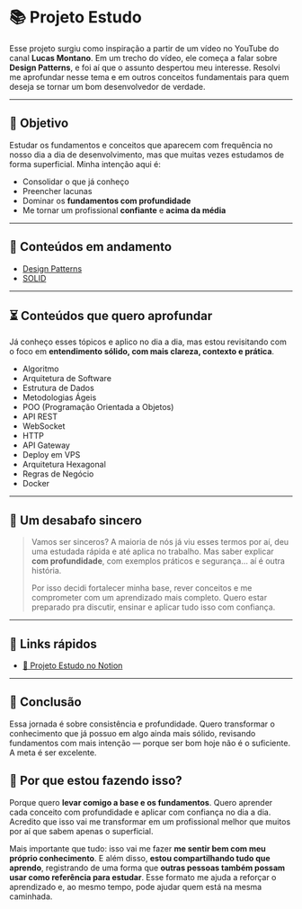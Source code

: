 # 📚 Projeto Estudo

Esse projeto surgiu como inspiração a partir de um vídeo no YouTube do canal **Lucas Montano**. Em um trecho do vídeo, ele começa a falar sobre **Design Patterns**, e foi aí que o assunto despertou meu interesse. Resolvi me aprofundar nesse tema e em outros conceitos fundamentais para quem deseja se tornar um bom desenvolvedor de verdade.

---

## 🚀 Objetivo

Estudar os fundamentos e conceitos que aparecem com frequência no nosso dia a dia de desenvolvimento, mas que muitas vezes estudamos de forma superficial. Minha intenção aqui é:

- Consolidar o que já conheço
- Preencher lacunas
- Dominar os **fundamentos com profundidade**
- Me tornar um profissional **confiante** e **acima da média**

---

## 🧠 Conteúdos em andamento

- [Design Patterns](https://www.notion.so/Design-Patterns-1c3b31615f058048be1fc50717a12319?pvs=21)
- [SOLID](./SOLID/SOLID)

---

## ⏳ Conteúdos que quero aprofundar

Já conheço esses tópicos e aplico no dia a dia, mas estou revisitando com o foco em **entendimento sólido, com mais clareza, contexto e prática**.

- Algoritmo  
- Arquitetura de Software  
- Estrutura de Dados  
- Metodologias Ágeis  
- POO (Programação Orientada a Objetos)  
- API REST  
- WebSocket  
- HTTP  
- API Gateway  
- Deploy em VPS  
- Arquitetura Hexagonal  
- Regras de Negócio
- Docker

---

## 💬 Um desabafo sincero

> Vamos ser sinceros? A maioria de nós já viu esses termos por aí, deu uma estudada rápida e até aplica no trabalho. Mas saber explicar **com profundidade**, com exemplos práticos e segurança… aí é outra história.  
>  
> Por isso decidi fortalecer minha base, rever conceitos e me comprometer com um aprendizado mais completo. Quero estar preparado pra discutir, ensinar e aplicar tudo isso com confiança.

---

## 🔗 Links rápidos

- [🔗 Projeto Estudo no Notion](https://www.notion.so/Projeto-Estudo-1c3b31615f058093b8b1d7a82ab38d7e?pvs=4)

---

## 🧱 Conclusão

Essa jornada é sobre consistência e profundidade. Quero transformar o conhecimento que já possuo em algo ainda mais sólido, revisando fundamentos com mais intenção — porque ser bom hoje não é o suficiente. A meta é ser excelente.

## 🎯 Por que estou fazendo isso?

Porque quero **levar comigo a base e os fundamentos**.
Quero aprender cada conceito com profundidade e aplicar com confiança no dia a dia.
Acredito que isso vai me transformar em um profissional melhor que muitos por aí que sabem apenas o superficial.

Mais importante que tudo: isso vai me fazer **me sentir bem com meu próprio conhecimento**.
E além disso, **estou compartilhando tudo que aprendo**, registrando de uma forma que **outras pessoas também possam usar como referência para estudar**.
Esse formato me ajuda a reforçar o aprendizado e, ao mesmo tempo, pode ajudar quem está na mesma caminhada.
